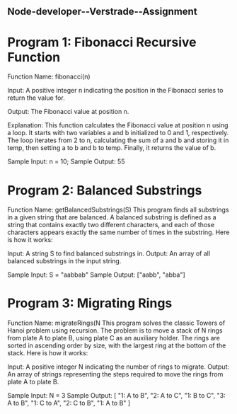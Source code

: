 ## Node-developer--Verstrade--Assignment

# Program 1: Fibonacci Recursive Function
Function Name: fibonacci(n)

Input: A positive integer n indicating the position in the Fibonacci series to return the value for.

Output: The Fibonacci value at position n.

Explanation: This function calculates the Fibonacci value at position n using a loop. It starts with two variables a and b initialized to 0 and 1, respectively. The loop iterates from 2 to n, calculating the sum of a and b and storing it in temp, then setting a to b and b to temp. Finally, it returns the value of b.

Sample Input:
n = 10;
Sample Output:
55

# Program 2: Balanced Substrings
Function Name:  getBalancedSubstrings(S)
This program finds all substrings in a given string that are balanced. A balanced substring is defined as a string that contains exactly two different characters, and each of those characters appears exactly the same number of times in the substring. Here is how it works:

Input:
A string S to find balanced substrings in.
Output:
An array of all balanced substrings in the input string.


Sample Input:
S = "aabbab"
Sample Output:
["aabb", "abba"]


# Program 3: Migrating Rings
Function Name:  migrateRings(N
This program solves the classic Towers of Hanoi problem using recursion. The problem is to move a stack of N rings from plate A to plate B, using plate C as an auxiliary holder. The rings are sorted in ascending order by size, with the largest ring at the bottom of the stack. Here is how it works:

Input:
A positive integer N indicating the number of rings to migrate.
Output:
An array of strings representing the steps required to move the rings from plate A to plate B.

Sample Input:
N = 3
Sample Output:
[
  "1: A to B",
  "2: A to C",
  "1: B to C",
  "3: A to B",
  "1: C to A",
  "2: C to B",
  "1: A to B"
]

